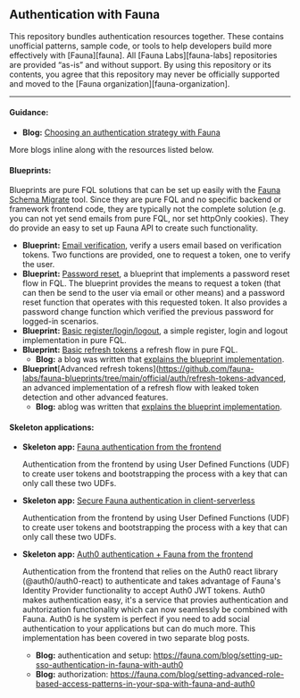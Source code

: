 ## Authentication with Fauna 

This repository bundles authentication resources together. These  contains unofficial patterns, sample code, or tools to help developers build more effectively with [Fauna][fauna]. All [Fauna Labs][fauna-labs] repositories are provided “as-is” and without support. By using this repository or its contents, you agree that this repository may never be officially supported and moved to the [Fauna organization][fauna-organization].

---



#### Guidance:
- **Blog:** [Choosing an authentication strategy with Fauna](https://fauna.com/blog/choosing-an-authentication-strategy-with-fauna)

More blogs inline along with the resources listed below. 

#### Blueprints:
Blueprints are pure FQL solutions that can be set up easily with the [Fauna Schema Migrate](https://github.com/fauna-labs/fauna-schema-migrate) tool. Since they are pure FQL and no specific backend or framework frontend code, they are typically not the complete solution (e.g. you can not yet send emails from pure FQL, nor set httpOnly cookies). They do provide an easy to set up Fauna API to create such functionality. 

- **Blueprint:** [Email verification](https://github.com/fauna-labs/fauna-blueprints/tree/main/official/auth/email-verification), verify a users email based on verification tokens. Two functions are provided, one to request a token, one to verify the user.
- **Blueprint:** [Password reset](https://github.com/fauna-labs/fauna-blueprints/tree/main/official/auth/password-reset), a blueprint that implements a password reset flow in FQL. The blueprint provides the means to request a token (that can then be send to the user via email or other means) and a password reset function that operates with this requested token. It also provides a password change function which verified the previous password for logged-in scenarios. 
- **Blueprint:** [Basic register/login/logout](https://github.com/fauna-labs/fauna-blueprints/tree/main/official/auth/register-login-logout), a simple register, login and logout implementation in pure FQL. 
- **Blueprint:** [Basic refresh tokens](https://github.com/fauna-labs/fauna-blueprints/tree/main/official/auth/refresh-tokens-simple) a refresh flow in pure FQL.
  - **Blog:** a blog was written that [explains the blueprint implementation](https://fauna.com/blog/refreshing-authentication-tokens-in-fql).
- **Blueprint**[Advanced refresh tokens](https://github.com/fauna-labs/fauna-blueprints/tree/main/official/auth/refresh-tokens-advanced, an advanced implementation of a refresh flow with leaked token detection and other advanced features. 
  - **Blog:**  ablog was written that [explains the blueprint implementation](https://fauna.com/blog/detecting-leaked-authentication-tokens-in-fql). 

#### Skeleton applications:

- **Skeleton app:** [Fauna authentication from the frontend](https://github.com/fauna-labs/fauna-auth-skeleton-frontend) 

  Authentication from the frontend by using User Defined Functions (UDF) to create user tokens and bootstrapping the process with a key that can only call these two UDFs.

- **Skeleton app:** [Secure Fauna authentication in client-serverless](https://github.com/fauna-labs/fauna-auth-skeleton-backend) 

  Authentication from the frontend by using User Defined Functions (UDF) to create user tokens and bootstrapping the process with a key that can only call these two UDFs. 

- **Skeleton app:** [Auth0 authentication + Fauna from the frontend](https://github.com/fauna-labs/faunadb-auth-skeleton-frontend-with-auth0) 

  Authentication from the frontend that relies on the Auth0 react library (@auth0/auth0-react) to authenticate and takes advantage of Fauna's Identity Provider functionality to accept Auth0 JWT tokens. Auth0 makes authentication easy, it's a  service that provies authentication and auhtorization functionality which can now seamlessly be combined with Fauna. Auth0 is he system is perfect if you need to add social authentication to your applications but can do much more. This implementation has been covered in two separate blog posts. 

  - **Blog:** authentication and setup: https://fauna.com/blog/setting-up-sso-authentication-in-fauna-with-auth0
  - **Blog:** authorization: https://fauna.com/blog/setting-advanced-role-based-access-patterns-in-your-spa-with-fauna-and-auth0

